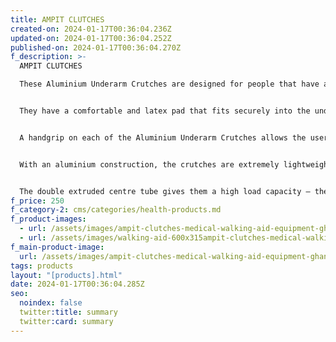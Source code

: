 ```yaml
---
title: AMPIT CLUTCHES
created-on: 2024-01-17T00:36:04.236Z
updated-on: 2024-01-17T00:36:04.252Z
published-on: 2024-01-17T00:36:04.270Z
f_description: >-
  AMPIT CLUTCHES

  These Aluminium Underarm Crutches are designed for people that have an immobile leg that cannot support any weight.


  They have a comfortable and latex pad that fits securely into the underarm area, allowing the user’s weight to be supported.


  A handgrip on each of the Aluminium Underarm Crutches allows the user to grasp them securely.


  With an aluminium construction, the crutches are extremely lightweight, making them suitable for people with poor levels of strength.


  The double extruded centre tube gives them a high load capacity – the crutches can support users weighing up to 160kg (25 stone).
f_price: 250
f_category-2: cms/categories/health-products.md
f_product-images:
  - url: /assets/images/ampit-clutches-medical-walking-aid-equipment-ghana-2-accra-gotogh.com.webp
  - url: /assets/images/walking-aid-600x315ampit-clutches-medical-walking-aid-equipment-ghana-accra-gotogh.com.jpg
f_main-product-image:
  url: /assets/images/ampit-clutches-medical-walking-aid-equipment-ghana-accra-gotogh.com.jpg
tags: products
layout: "[products].html"
date: 2024-01-17T00:36:04.285Z
seo:
  noindex: false
  twitter:title: summary
  twitter:card: summary
---
```

